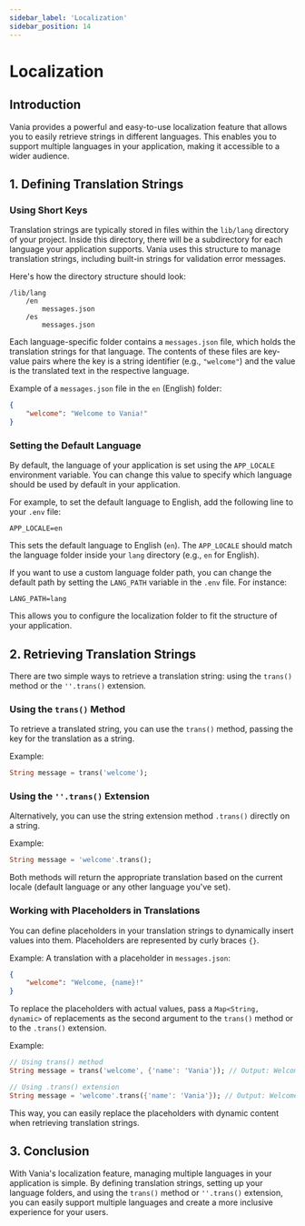 ```yaml
---
sidebar_label: 'Localization'
sidebar_position: 14
---
```


# Localization

## Introduction

Vania provides a powerful and easy-to-use localization feature that allows you to easily retrieve strings in different languages. This enables you to support multiple languages in your application, making it accessible to a wider audience.

## 1. Defining Translation Strings

### Using Short Keys

Translation strings are typically stored in files within the `lib/lang` directory of your project. Inside this directory, there will be a subdirectory for each language your application supports. Vania uses this structure to manage translation strings, including built-in strings for validation error messages.

Here's how the directory structure should look:

```shell
/lib/lang
    /en
        messages.json
    /es
        messages.json
```

Each language-specific folder contains a `messages.json` file, which holds the translation strings for that language. The contents of these files are key-value pairs where the key is a string identifier (e.g., `"welcome"`) and the value is the translated text in the respective language.

Example of a `messages.json` file in the `en` (English) folder:

```json
{
    "welcome": "Welcome to Vania!"
}
```

### Setting the Default Language

By default, the language of your application is set using the `APP_LOCALE` environment variable. You can change this value to specify which language should be used by default in your application.

For example, to set the default language to English, add the following line to your `.env` file:

```shell
APP_LOCALE=en
```
This sets the default language to English (`en`). The `APP_LOCALE` should match the language folder inside your `lang` directory (e.g., `en` for English).


If you want to use a custom language folder path, you can change the default path by setting the `LANG_PATH` variable in the `.env` file. For instance:

```shell
LANG_PATH=lang
```

This allows you to configure the localization folder to fit the structure of your application.

## 2. Retrieving Translation Strings

There are two simple ways to retrieve a translation string: using the `trans()` method or the `''.trans()` extension.

### Using the `trans()` Method

To retrieve a translated string, you can use the `trans()` method, passing the key for the translation as a string.

Example:

```dart
String message = trans('welcome');
```

### Using the `''.trans()` Extension

Alternatively, you can use the string extension method `.trans()` directly on a string.

Example:

```dart
String message = 'welcome'.trans();
```

Both methods will return the appropriate translation based on the current locale (default language or any other language you've set).

### Working with Placeholders in Translations

You can define placeholders in your translation strings to dynamically insert values into them. Placeholders are represented by curly braces `{}`. 

Example: A translation with a placeholder in `messages.json`:

```json
{
    "welcome": "Welcome, {name}!"
}
```

To replace the placeholders with actual values, pass a `Map<String, dynamic>` of replacements as the second argument to the `trans()` method or to the `.trans()` extension.

Example:

```dart
// Using trans() method
String message = trans('welcome', {'name': 'Vania'}); // Output: Welcome, Vania

// Using .trans() extension
String message = 'welcome'.trans({'name': 'Vania'}); // Output: Welcome, Vania
```

This way, you can easily replace the placeholders with dynamic content when retrieving translation strings.

## 3. Conclusion

With Vania's localization feature, managing multiple languages in your application is simple. By defining translation strings, setting up your language folders, and using the `trans()` method or `''.trans()` extension, you can easily support multiple languages and create a more inclusive experience for your users.
